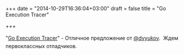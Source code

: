 +++
date = "2014-10-29T16:36:04+03:00"
draft = false
title = "Go Execution Tracer"

+++

<p><span style="line-height:1.6">&quot;</span><a href="https://docs.google.com/document/d/1FP5apqzBgr7ahCCgFO-yoVhk4YZrNIDNf9RybngBc14/pub" style="line-height: 1.6;">Go Execution Tracer</a><span style="line-height:1.6">&quot; -&nbsp;Отличное предложение от&nbsp;</span><a href="https://twitter.com/dvyukov" style="line-height: 1.6;">@dvyukov</a><span style="line-height:1.6">. &nbsp;Ждем первоклассных отладчиков.</span></p>

